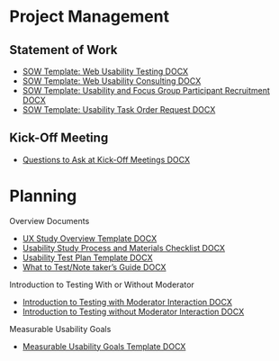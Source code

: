 # Project Management

## Statement of Work

*   [SOW Template: Web Usability Testing DOCX](http://www.usability.gov/how-to-and-tools/resources/templates/sow-template-web-usability-testing.html)
*   [SOW Template: Web Usability Consulting DOCX](http://www.usability.gov/how-to-and-tools/resources/templates/sow-template-web-usability-consulting.html)
*   [SOW Template: Usability and Focus Group Participant Recruitment DOCX](http://www.usability.gov/how-to-and-tools/resources/templates/sow-template-usability-focus-group-participant-recruitment.html)
*   [SOW Template: Usability Task Order Request DOCX](http://www.usability.gov/how-to-and-tools/resources/templates/sow-template-usability-task-order-request.html)

## Kick-Off Meeting

*   [Questions to Ask at Kick-Off Meetings DOCX](http://www.usability.gov/how-to-and-tools/resources/templates/questions-ask-kick-meetings.html)

# Planning

Overview Documents
*   [UX Study Overview Template DOCX](http://www.usability.gov/how-to-and-tools/resources/templates/ux-study-overview-template.html)
*   [Usability Study Process and Materials Checklist DOCX](http://www.usability.gov/how-to-and-tools/resources/templates/usability-study-process-and-materials-checklist.html)
*   [Usability Test Plan Template DOCX](http://www.usability.gov/how-to-and-tools/resources/templates/usability-test-plan-template.html)
*   [What to Test/Note taker’s Guide DOCX](http://www.usability.gov/how-to-and-tools/resources/templates/what-testnote-takers-guide.html)

Introduction to Testing With or Without Moderator
*   [Introduction to Testing with Moderator Interaction DOCX](http://www.usability.gov/how-to-and-tools/resources/templates/introduction-to-testing-with-moderator-interaction.html)
*   [Introduction to Testing without Moderator Interaction DOCX](http://www.usability.gov/how-to-and-tools/resources/templates/introduction-to-testing-without-interaction.html)

Measurable Usability Goals
*   [Measurable Usability Goals Template DOCX](http://www.usability.gov/how-to-and-tools/resources/templates/measurable-usability-goals-template.html)
